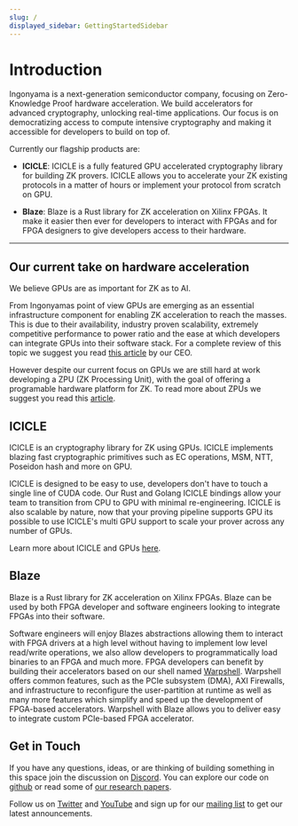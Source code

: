 ```yaml
---
slug: /
displayed_sidebar: GettingStartedSidebar
---
```

# Introduction

Ingonyama is a next-generation semiconductor company, focusing on Zero-Knowledge Proof hardware acceleration. We build accelerators for advanced cryptography, unlocking real-time applications. Our focus is on democratizing access to compute intensive cryptography and making it accessible for developers to build on top of.

Currently our flagship products are:

- **ICICLE**:
ICICLE is a fully featured GPU accelerated cryptography library for building ZK provers. ICICLE allows you to accelerate your ZK existing protocols in a matter of hours or implement your protocol from scratch on GPU.

- **Blaze**: 
Blaze is a Rust library for ZK acceleration on Xilinx FPGAs. It make it easier then ever for developers to interact with FPGAs and for FPGA designers to give developers access to their hardware.

---

## Our current take on hardware acceleration

We believe GPUs are as important for ZK as to AI.

From Ingonyamas point of view GPUs are emerging as an essential infrastructure component for enabling ZK acceleration to reach the masses. This is due to their availability, industry proven scalability, extremely competitive performance to power ratio and the ease at which developers can integrate GPUs into their software stack. For a complete review of this topic we suggest you read [this article](https://www.ingonyama.com/blog/revisiting-paradigm-hardware-acceleration-for-zero-knowledge-proofs) by our CEO.

However despite our current focus on GPUs we are still hard at work developing a ZPU (ZK Processing Unit), with the goal of offering a programable hardware platform for ZK. To read more about ZPUs we suggest you read this [article](https://medium.com/@ingonyama/zpu-the-zero-knowledge-processing-unit-f886a48e00e0).

## ICICLE

ICICLE is an cryptography library for ZK using GPUs. 
ICICLE implements blazing fast cryptographic primitives such as EC operations, MSM, NTT, Poseidon hash and more on GPU.

ICICLE is designed to be easy to use, developers don't have to touch a single line of CUDA code. Our Rust and Golang ICICLE bindings allow your team to transition from CPU to GPU with minimal re-engineering. ICICLE is also scalable by nature, now that your proving pipeline supports GPU its possible to use ICICLE's multi GPU support to scale your prover across any number of GPUs.

Learn more about ICICLE and GPUs [here][ICICLE-OVERVIEW].

## Blaze

Blaze is a Rust library for ZK acceleration on Xilinx FPGAs. Blaze can be used by both FPGA developer and software engineers looking to integrate FPGAs into their software. 

Software engineers will enjoy Blazes abstractions allowing them to interact with FPGA drivers at a high level without having to implement low level read/write operations, we also allow developers to programmatically load binaries to an FPGA and much more. FPGA developers can benefit by building their accelerators based on our shell named [Warpshell](https://github.com/Quarky93/warpshell). Warpshell offers common features, such as the PCIe subsystem (DMA), AXI Firewalls, and infrastructure to reconfigure the user-partition at runtime as well as many more features which simplify and speed up the development of FPGA-based accelerators. Warpshell with Blaze allows you to deliver easy to integrate custom PCIe-based FPGA accelerator.

## Get in Touch

If you have any questions, ideas, or are thinking of building something in this space join the discussion on [Discord]. You can explore our code on [github](https://github.com/ingonyama-zk) or read some of [our research papers](https://github.com/ingonyama-zk/papers).

Follow us on [Twitter](https://x.com/Ingo_zk) and [YouTube](https://www.youtube.com/@ingo_ZK) and sign up for our [mailing list](https://wkf.ms/3LKCbdj) to get our latest announcements.

[ICICLE-OVERVIEW]: ./icicle/overview.md
[BLAZE-OVERVIEW]: ./blaze/overview.md
[Discord]: https://discord.gg/6vYrE7waPj

